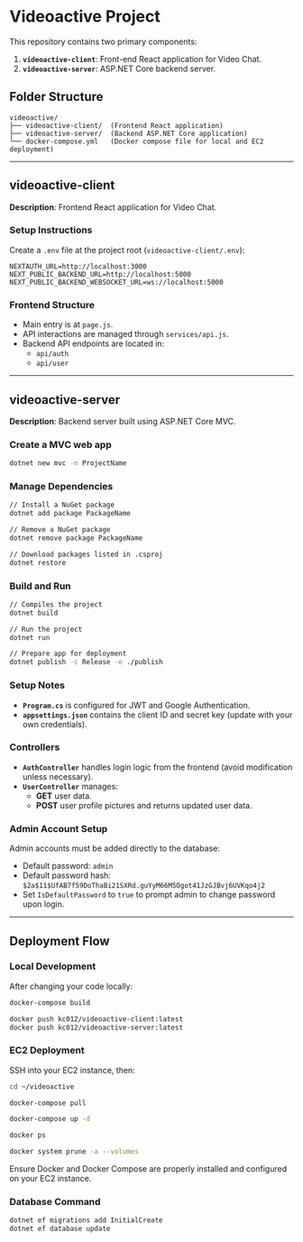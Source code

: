 # Videoactive Project

This repository contains two primary components:

1. **`videoactive-client`**: Front-end React application for Video Chat.
2. **`videoactive-server`**: ASP.NET Core backend server.

## Folder Structure

```
videoactive/
├── videoactive-client/  (Frontend React application)
├── videoactive-server/  (Backend ASP.NET Core application)
└── docker-compose.yml   (Docker compose file for local and EC2 deployment)
```

---

## videoactive-client

**Description**: Frontend React application for Video Chat.

### Setup Instructions

Create a `.env` file at the project root (`videoactive-client/.env`):

```
NEXTAUTH_URL=http://localhost:3000
NEXT_PUBLIC_BACKEND_URL=http://localhost:5000
NEXT_PUBLIC_BACKEND_WEBSOCKET_URL=ws://localhost:5000
```

### Frontend Structure

- Main entry is at `page.js`.
- API interactions are managed through `services/api.js`.
- Backend API endpoints are located in:
  - `api/auth`
  - `api/user`

---

## videoactive-server

**Description**: Backend server built using ASP.NET Core MVC.

### Create a MVC web app
```bash
dotnet new mvc -n ProjectName
```

### Manage Dependencies
```bash
// Install a NuGet package
dotnet add package PackageName

// Remove a NuGet package
dotnet remove package PackageName

// Download packages listed in .csproj
dotnet restore
```

### Build and Run
```bash
// Compiles the project
dotnet build

// Run the project
dotnet run

// Prepare app for deployment
dotnet publish -c Release -o ./publish
```

### Setup Notes

- **`Program.cs`** is configured for JWT and Google Authentication.
- **`appsettings.json`** contains the client ID and secret key (update with your own credentials).

### Controllers

- **`AuthController`** handles login logic from the frontend (avoid modification unless necessary).
- **`UserController`** manages:
  - **GET** user data.
  - **POST** user profile pictures and returns updated user data.

### Admin Account Setup

Admin accounts must be added directly to the database:

- Default password: `admin`
- Default password hash: `$2a$11$UfAB7f59DoThaBi21SXRd.guYyM66M5Ogot41JzGJBvj6UVKqo4j2`
- Set `IsDefaultPassword` to `true` to prompt admin to change password upon login.

---

## Deployment Flow

### Local Development

After changing your code locally:

```bash
docker-compose build

docker push kc012/videoactive-client:latest
docker push kc012/videoactive-server:latest
```

### EC2 Deployment

SSH into your EC2 instance, then:

```bash
cd ~/videoactive

docker-compose pull

docker-compose up -d

docker ps

docker system prune -a --volumes
```

Ensure Docker and Docker Compose are properly installed and configured on your EC2 instance.


### Database Command
```bash
dotnet ef migrations add InitialCreate
dotnet ef database update
```

